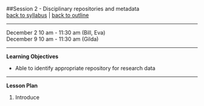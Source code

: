 ##Session 2 - Disciplinary repositories and metadata  
[back to syllabus](../syllabus.md) | [back to outline](../session02.md)

---

December 2 10 am - 11:30 am  (Bill, Eva)  
December 9 10 am - 11:30 am (Gilda)  

---

**Learning Objectives**  
- Able to identify appropriate repository for research data

---

**Lesson Plan**  

1. Introduce 
